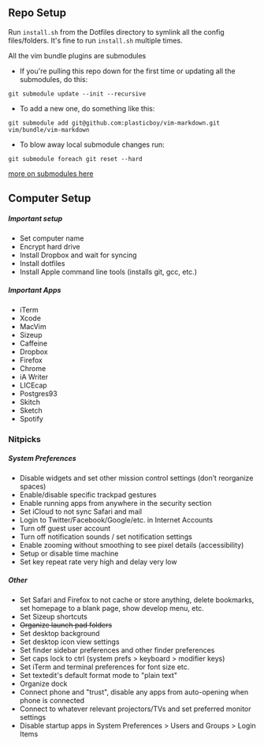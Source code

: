 ## Repo Setup

Run `install.sh` from the Dotfiles directory to symlink all the config files/folders. It's fine to run `install.sh` multiple times.

All the vim bundle plugins are submodules

* If you're pulling this repo down for the first time or updating all the submodules, do this:
```
git submodule update --init --recursive
```

* To add a new one, do something like this:
```
git submodule add git@github.com:plasticboy/vim-markdown.git vim/bundle/vim-markdown
```

* To blow away local submodule changes run:

```
git submodule foreach git reset --hard
```

[more on submodules here](http://stackoverflow.com/questions/3796927/how-to-git-clone-including-submodules)

## Computer Setup

##### Important setup

- Set computer name
- Encrypt hard drive
- Install Dropbox and wait for syncing
- Install dotfiles
- Install Apple command line tools (installs git, gcc, etc.)

##### Important Apps
- iTerm
- Xcode
- MacVim
- Sizeup
- Caffeine
- Dropbox
- Firefox
- Chrome
- iA Writer
- LICEcap
- Postgres93
- Skitch
- Sketch
- Spotify

### Nitpicks

##### System Preferences
- Disable widgets and set other mission control settings (don’t reorganize spaces)
- Enable/disable specific trackpad gestures
- Enable running apps from anywhere in the security section
- Set iCloud to not sync Safari and mail
- Login to Twitter/Facebook/Google/etc. in Internet Accounts
- Turn off guest user account
- Turn off notification sounds / set notification settings
- Enable zooming without smoothing to see pixel details (accessibility)
- Setup or disable time machine
- Set key repeat rate very high and delay very low

##### Other
- Set Safari and Firefox to not cache or store anything, delete bookmarks, set homepage to a blank page, show develop menu, etc.
- Set Sizeup shortcuts
- ~~Organize launch pad folders~~
- Set desktop background
- Set desktop icon view settings
- Set finder sidebar preferences and other finder preferences
- Set caps lock to ctrl (system prefs > keyboard > modifier keys)
- Set iTerm and terminal preferences for font size etc.
- Set textedit's default format mode to "plain text"
- Organize dock
- Connect phone and "trust", disable any apps from auto-opening when phone is connected
- Connect to whatever relevant projectors/TVs and set preferred monitor settings
- Disable startup apps in System Preferences > Users and Groups > Login Items
